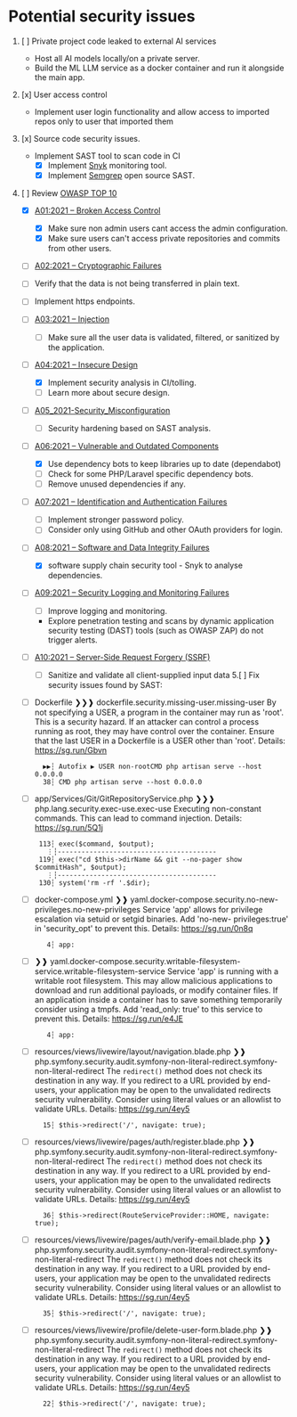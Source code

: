 # Potential security issues
1. [ ] Private project code leaked to external AI services
   - Host all AI models locally/on a private server.
   - Build the ML LLM service as a docker container and run it alongside the main app.
2. [x] User access control
   - Implement user login functionality and allow access to imported repos only to user that imported them
   
3. [x] Source code security issues.
   - Implement SAST tool to scan code in CI
     - [x] Implement [Snyk](https://snyk.io) monitoring tool.
     - [x] Implement [Semgrep](https://github.com/semgrep/semgrep) open source SAST.
4. [ ] Review [OWASP TOP 10](https://owasp.org/www-project-top-ten/)
    - [x] [A01:2021 – Broken Access Control](https://owasp.org/Top10/A01_2021-Broken_Access_Control/)
        - [x] Make sure non admin users cant access the admin configuration. 
        - [x] Make sure users can't access private repositories and commits from other users.
    - [ ]  [A02:2021 – Cryptographic Failures](https://owasp.org/Top10/A02_2021-Cryptographic_Failures/)
      - [ ] Verify that the data is not being transferred in plain text.
      - [ ] Implement https endpoints.
   - [ ] [A03:2021 – Injection](https://owasp.org/Top10/A03_2021-Injection/)
     - [ ] Make sure all the user data is validated, filtered, or sanitized by the application. 
   - [ ] [A04:2021 – Insecure Design](https://owasp.org/Top10/A04_2021-Insecure_Design/)
     - [x] Implement security analysis in CI/tolling.
     - [ ] Learn more about secure design.
   - [ ] [A05_2021-Security_Misconfiguration](A05_2021-Security_Misconfiguration/)
     - [ ] Security hardening based on SAST analysis.
   - [ ] [A06:2021 – Vulnerable and Outdated Components](https://owasp.org/Top10/A06_2021-Vulnerable_and_Outdated_Components/)
     - [x] Use dependency bots to keep libraries up to date (dependabot)
     - [ ] Check for some PHP/Laravel specific dependency bots.
     - [ ] Remove unused dependencies if any.
   - [ ] [A07:2021 – Identification and Authentication Failures](https://owasp.org/Top10/A07_2021-Identification_and_Authentication_Failures/)
     - [ ] Implement stronger password policy.
     - [ ] Consider only using GitHub and other OAuth providers for login.
   - [ ] [A08:2021 – Software and Data Integrity Failures](https://owasp.org/Top10/A08_2021-Software_and_Data_Integrity_Failures/)
     - [x] software supply chain security tool - Snyk to analyse dependencies.
   - [ ] [A09:2021 – Security Logging and Monitoring Failures](https://owasp.org/Top10/A09_2021-Security_Logging_and_Monitoring_Failures/)
     - [ ] Improve logging and monitoring.
     - Explore penetration testing and scans by dynamic application security testing (DAST) tools (such as OWASP ZAP) do not trigger alerts.
   - [ ] [A10:2021 – Server-Side Request Forgery (SSRF)](https://owasp.org/Top10/A10_2021-Server-Side_Request_Forgery/)
     - [ ] Sanitize and validate all client-supplied input data
5.[ ] Fix security issues found by SAST:
   - [ ] Dockerfile
   ❯❯❱ dockerfile.security.missing-user.missing-user
   By not specifying a USER, a program in the container may run as 'root'. This is a security hazard.
   If an attacker can control a process running as root, they may have control over the container.
   Ensure that the last USER in a Dockerfile is a USER other than 'root'.
   Details: https://sg.run/Gbvn

           ▶▶┆ Autofix ▶ USER non-rootCMD php artisan serve --host 0.0.0.0
           38┆ CMD php artisan serve --host 0.0.0.0

   - [ ] app/Services/Git/GitRepositoryService.php
   ❯❯❱ php.lang.security.exec-use.exec-use
   Executing non-constant commands. This can lead to command injection.
   Details: https://sg.run/5Q1j

          113┆ exec($command, $output);
            ⋮┆----------------------------------------
          119┆ exec("cd $this->dirName && git --no-pager show $commitHash", $output);
            ⋮┆----------------------------------------
          130┆ system('rm -rf '.$dir);

   - [ ] docker-compose.yml
   ❯❱ yaml.docker-compose.security.no-new-privileges.no-new-privileges
   Service 'app' allows for privilege escalation via setuid or setgid binaries. Add 'no-new-
   privileges:true' in 'security_opt' to prevent this.
   Details: https://sg.run/0n8q

            4┆ app:

   - [ ] ❯❱ yaml.docker-compose.security.writable-filesystem-service.writable-filesystem-service
   Service 'app' is running with a writable root filesystem. This may allow malicious applications to
   download and run additional payloads, or modify container files. If an application inside a
   container has to save something temporarily consider using a tmpfs. Add 'read_only: true' to this
   service to prevent this.
   Details: https://sg.run/e4JE

            4┆ app:

   - [ ] resources/views/livewire/layout/navigation.blade.php
   ❯❱ php.symfony.security.audit.symfony-non-literal-redirect.symfony-non-literal-redirect
   The `redirect()` method does not check its destination in any way. If you redirect to a URL provided
   by end-users, your application may be open to the unvalidated redirects security vulnerability.
   Consider using literal values or an allowlist to validate URLs.
   Details: https://sg.run/4ey5

           15┆ $this->redirect('/', navigate: true);

   - [ ] resources/views/livewire/pages/auth/register.blade.php
   ❯❱ php.symfony.security.audit.symfony-non-literal-redirect.symfony-non-literal-redirect
   The `redirect()` method does not check its destination in any way. If you redirect to a URL provided
   by end-users, your application may be open to the unvalidated redirects security vulnerability.
   Consider using literal values or an allowlist to validate URLs.
   Details: https://sg.run/4ey5

           36┆ $this->redirect(RouteServiceProvider::HOME, navigate: true);

   - [ ] resources/views/livewire/pages/auth/verify-email.blade.php
   ❯❱ php.symfony.security.audit.symfony-non-literal-redirect.symfony-non-literal-redirect
   The `redirect()` method does not check its destination in any way. If you redirect to a URL provided
   by end-users, your application may be open to the unvalidated redirects security vulnerability.
   Consider using literal values or an allowlist to validate URLs.
   Details: https://sg.run/4ey5

           35┆ $this->redirect('/', navigate: true);

   - [ ] resources/views/livewire/profile/delete-user-form.blade.php
   ❯❱ php.symfony.security.audit.symfony-non-literal-redirect.symfony-non-literal-redirect
   The `redirect()` method does not check its destination in any way. If you redirect to a URL provided
   by end-users, your application may be open to the unvalidated redirects security vulnerability.
   Consider using literal values or an allowlist to validate URLs.
   Details: https://sg.run/4ey5

           22┆ $this->redirect('/', navigate: true);

